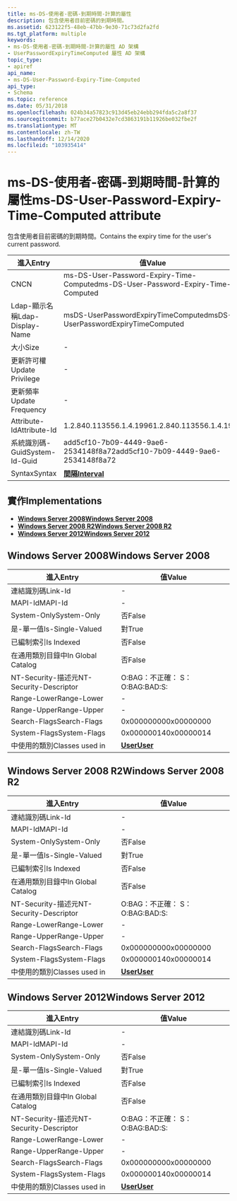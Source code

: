 ```yaml
---
title: ms-DS-使用者-密碼-到期時間-計算的屬性
description: 包含使用者目前密碼的到期時間。
ms.assetid: 623122f5-48eb-47bb-9e30-71c73d2fa2fd
ms.tgt_platform: multiple
keywords:
- ms-DS-使用者-密碼-到期時間-計算的屬性 AD 架構
- UserPasswordExpiryTimeComputed 屬性 AD 架構
topic_type:
- apiref
api_name:
- ms-DS-User-Password-Expiry-Time-Computed
api_type:
- Schema
ms.topic: reference
ms.date: 05/31/2018
ms.openlocfilehash: 024b34a57823c913d45eb24ebb294fda5c2a8f37
ms.sourcegitcommit: b77ace27b0432e7cd3863191b11926be032fbe2f
ms.translationtype: MT
ms.contentlocale: zh-TW
ms.lasthandoff: 12/14/2020
ms.locfileid: "103935414"
---
```

# <a name="ms-ds-user-password-expiry-time-computed-attribute"></a><span data-ttu-id="4f563-105">ms-DS-使用者-密碼-到期時間-計算的屬性</span><span class="sxs-lookup"><span data-stu-id="4f563-105">ms-DS-User-Password-Expiry-Time-Computed attribute</span></span>

<span data-ttu-id="4f563-106">包含使用者目前密碼的到期時間。</span><span class="sxs-lookup"><span data-stu-id="4f563-106">Contains the expiry time for the user's current password.</span></span>



| <span data-ttu-id="4f563-107">進入</span><span class="sxs-lookup"><span data-stu-id="4f563-107">Entry</span></span> | <span data-ttu-id="4f563-108">值</span><span class="sxs-lookup"><span data-stu-id="4f563-108">Value</span></span> |
|-------------------|------------------------------------------|
| <span data-ttu-id="4f563-109">CN</span><span class="sxs-lookup"><span data-stu-id="4f563-109">CN</span></span>                | <span data-ttu-id="4f563-110">ms-DS-User-Password-Expiry-Time-Computed</span><span class="sxs-lookup"><span data-stu-id="4f563-110">ms-DS-User-Password-Expiry-Time-Computed</span></span> |
| <span data-ttu-id="4f563-111">Ldap-顯示名稱</span><span class="sxs-lookup"><span data-stu-id="4f563-111">Ldap-Display-Name</span></span> | <span data-ttu-id="4f563-112">msDS-UserPasswordExpiryTimeComputed</span><span class="sxs-lookup"><span data-stu-id="4f563-112">msDS-UserPasswordExpiryTimeComputed</span></span>      |
| <span data-ttu-id="4f563-113">大小</span><span class="sxs-lookup"><span data-stu-id="4f563-113">Size</span></span>              | \-                                       |
| <span data-ttu-id="4f563-114">更新許可權</span><span class="sxs-lookup"><span data-stu-id="4f563-114">Update Privilege</span></span>  | \-                                       |
| <span data-ttu-id="4f563-115">更新頻率</span><span class="sxs-lookup"><span data-stu-id="4f563-115">Update Frequency</span></span>  | \-                                       |
| <span data-ttu-id="4f563-116">Attribute-Id</span><span class="sxs-lookup"><span data-stu-id="4f563-116">Attribute-Id</span></span>      | <span data-ttu-id="4f563-117">1.2.840.113556.1.4.1996</span><span class="sxs-lookup"><span data-stu-id="4f563-117">1.2.840.113556.1.4.1996</span></span>                  |
| <span data-ttu-id="4f563-118">系統識別碼-Guid</span><span class="sxs-lookup"><span data-stu-id="4f563-118">System-Id-Guid</span></span>    | <span data-ttu-id="4f563-119">add5cf10-7b09-4449-9ae6-2534148f8a72</span><span class="sxs-lookup"><span data-stu-id="4f563-119">add5cf10-7b09-4449-9ae6-2534148f8a72</span></span>     |
| <span data-ttu-id="4f563-120">Syntax</span><span class="sxs-lookup"><span data-stu-id="4f563-120">Syntax</span></span>            | [<span data-ttu-id="4f563-121">**間隔**</span><span class="sxs-lookup"><span data-stu-id="4f563-121">**Interval**</span></span>](s-interval.md)           |



## <a name="implementations"></a><span data-ttu-id="4f563-122">實作</span><span class="sxs-lookup"><span data-stu-id="4f563-122">Implementations</span></span>

-   [<span data-ttu-id="4f563-123">**Windows Server 2008**</span><span class="sxs-lookup"><span data-stu-id="4f563-123">**Windows Server 2008**</span></span>](#windows-server-2008)
-   [<span data-ttu-id="4f563-124">**Windows Server 2008 R2**</span><span class="sxs-lookup"><span data-stu-id="4f563-124">**Windows Server 2008 R2**</span></span>](#windows-server-2008-r2)
-   [<span data-ttu-id="4f563-125">**Windows Server 2012**</span><span class="sxs-lookup"><span data-stu-id="4f563-125">**Windows Server 2012**</span></span>](#windows-server-2012)

## <a name="windows-server-2008"></a><span data-ttu-id="4f563-126">Windows Server 2008</span><span class="sxs-lookup"><span data-stu-id="4f563-126">Windows Server 2008</span></span>



| <span data-ttu-id="4f563-127">進入</span><span class="sxs-lookup"><span data-stu-id="4f563-127">Entry</span></span> | <span data-ttu-id="4f563-128">值</span><span class="sxs-lookup"><span data-stu-id="4f563-128">Value</span></span> |
|------------------------|-----------------------------------|
| <span data-ttu-id="4f563-129">連結識別碼</span><span class="sxs-lookup"><span data-stu-id="4f563-129">Link-Id</span></span>                | \-                                |
| <span data-ttu-id="4f563-130">MAPI-Id</span><span class="sxs-lookup"><span data-stu-id="4f563-130">MAPI-Id</span></span>                | \-                                |
| <span data-ttu-id="4f563-131">System-Only</span><span class="sxs-lookup"><span data-stu-id="4f563-131">System-Only</span></span>            | <span data-ttu-id="4f563-132">否</span><span class="sxs-lookup"><span data-stu-id="4f563-132">False</span></span>                             |
| <span data-ttu-id="4f563-133">是-單一值</span><span class="sxs-lookup"><span data-stu-id="4f563-133">Is-Single-Valued</span></span>       | <span data-ttu-id="4f563-134">對</span><span class="sxs-lookup"><span data-stu-id="4f563-134">True</span></span>                              |
| <span data-ttu-id="4f563-135">已編制索引</span><span class="sxs-lookup"><span data-stu-id="4f563-135">Is Indexed</span></span>             | <span data-ttu-id="4f563-136">否</span><span class="sxs-lookup"><span data-stu-id="4f563-136">False</span></span>                             |
| <span data-ttu-id="4f563-137">在通用類別目錄中</span><span class="sxs-lookup"><span data-stu-id="4f563-137">In Global Catalog</span></span>      | <span data-ttu-id="4f563-138">否</span><span class="sxs-lookup"><span data-stu-id="4f563-138">False</span></span>                             |
| <span data-ttu-id="4f563-139">NT-Security-描述元</span><span class="sxs-lookup"><span data-stu-id="4f563-139">NT-Security-Descriptor</span></span> | <span data-ttu-id="4f563-140">O:BAG：不正確： S：</span><span class="sxs-lookup"><span data-stu-id="4f563-140">O:BAG:BAD:S:</span></span>                      |
| <span data-ttu-id="4f563-141">Range-Lower</span><span class="sxs-lookup"><span data-stu-id="4f563-141">Range-Lower</span></span>            | \-                                |
| <span data-ttu-id="4f563-142">Range-Upper</span><span class="sxs-lookup"><span data-stu-id="4f563-142">Range-Upper</span></span>            | \-                                |
| <span data-ttu-id="4f563-143">Search-Flags</span><span class="sxs-lookup"><span data-stu-id="4f563-143">Search-Flags</span></span>           | <span data-ttu-id="4f563-144">0x00000000</span><span class="sxs-lookup"><span data-stu-id="4f563-144">0x00000000</span></span>                        |
| <span data-ttu-id="4f563-145">System-Flags</span><span class="sxs-lookup"><span data-stu-id="4f563-145">System-Flags</span></span>           | <span data-ttu-id="4f563-146">0x00000014</span><span class="sxs-lookup"><span data-stu-id="4f563-146">0x00000014</span></span>                        |
| <span data-ttu-id="4f563-147">中使用的類別</span><span class="sxs-lookup"><span data-stu-id="4f563-147">Classes used in</span></span>        | [<span data-ttu-id="4f563-148">**User**</span><span class="sxs-lookup"><span data-stu-id="4f563-148">**User**</span></span>](c-user.md)<br/> |



## <a name="windows-server-2008-r2"></a><span data-ttu-id="4f563-149">Windows Server 2008 R2</span><span class="sxs-lookup"><span data-stu-id="4f563-149">Windows Server 2008 R2</span></span>



| <span data-ttu-id="4f563-150">進入</span><span class="sxs-lookup"><span data-stu-id="4f563-150">Entry</span></span> | <span data-ttu-id="4f563-151">值</span><span class="sxs-lookup"><span data-stu-id="4f563-151">Value</span></span> |
|------------------------|-----------------------------------|
| <span data-ttu-id="4f563-152">連結識別碼</span><span class="sxs-lookup"><span data-stu-id="4f563-152">Link-Id</span></span>                | \-                                |
| <span data-ttu-id="4f563-153">MAPI-Id</span><span class="sxs-lookup"><span data-stu-id="4f563-153">MAPI-Id</span></span>                | \-                                |
| <span data-ttu-id="4f563-154">System-Only</span><span class="sxs-lookup"><span data-stu-id="4f563-154">System-Only</span></span>            | <span data-ttu-id="4f563-155">否</span><span class="sxs-lookup"><span data-stu-id="4f563-155">False</span></span>                             |
| <span data-ttu-id="4f563-156">是-單一值</span><span class="sxs-lookup"><span data-stu-id="4f563-156">Is-Single-Valued</span></span>       | <span data-ttu-id="4f563-157">對</span><span class="sxs-lookup"><span data-stu-id="4f563-157">True</span></span>                              |
| <span data-ttu-id="4f563-158">已編制索引</span><span class="sxs-lookup"><span data-stu-id="4f563-158">Is Indexed</span></span>             | <span data-ttu-id="4f563-159">否</span><span class="sxs-lookup"><span data-stu-id="4f563-159">False</span></span>                             |
| <span data-ttu-id="4f563-160">在通用類別目錄中</span><span class="sxs-lookup"><span data-stu-id="4f563-160">In Global Catalog</span></span>      | <span data-ttu-id="4f563-161">否</span><span class="sxs-lookup"><span data-stu-id="4f563-161">False</span></span>                             |
| <span data-ttu-id="4f563-162">NT-Security-描述元</span><span class="sxs-lookup"><span data-stu-id="4f563-162">NT-Security-Descriptor</span></span> | <span data-ttu-id="4f563-163">O:BAG：不正確： S：</span><span class="sxs-lookup"><span data-stu-id="4f563-163">O:BAG:BAD:S:</span></span>                      |
| <span data-ttu-id="4f563-164">Range-Lower</span><span class="sxs-lookup"><span data-stu-id="4f563-164">Range-Lower</span></span>            | \-                                |
| <span data-ttu-id="4f563-165">Range-Upper</span><span class="sxs-lookup"><span data-stu-id="4f563-165">Range-Upper</span></span>            | \-                                |
| <span data-ttu-id="4f563-166">Search-Flags</span><span class="sxs-lookup"><span data-stu-id="4f563-166">Search-Flags</span></span>           | <span data-ttu-id="4f563-167">0x00000000</span><span class="sxs-lookup"><span data-stu-id="4f563-167">0x00000000</span></span>                        |
| <span data-ttu-id="4f563-168">System-Flags</span><span class="sxs-lookup"><span data-stu-id="4f563-168">System-Flags</span></span>           | <span data-ttu-id="4f563-169">0x00000014</span><span class="sxs-lookup"><span data-stu-id="4f563-169">0x00000014</span></span>                        |
| <span data-ttu-id="4f563-170">中使用的類別</span><span class="sxs-lookup"><span data-stu-id="4f563-170">Classes used in</span></span>        | [<span data-ttu-id="4f563-171">**User**</span><span class="sxs-lookup"><span data-stu-id="4f563-171">**User**</span></span>](c-user.md)<br/> |



## <a name="windows-server-2012"></a><span data-ttu-id="4f563-172">Windows Server 2012</span><span class="sxs-lookup"><span data-stu-id="4f563-172">Windows Server 2012</span></span>



| <span data-ttu-id="4f563-173">進入</span><span class="sxs-lookup"><span data-stu-id="4f563-173">Entry</span></span> | <span data-ttu-id="4f563-174">值</span><span class="sxs-lookup"><span data-stu-id="4f563-174">Value</span></span> |
|------------------------|-----------------------------------|
| <span data-ttu-id="4f563-175">連結識別碼</span><span class="sxs-lookup"><span data-stu-id="4f563-175">Link-Id</span></span>                | \-                                |
| <span data-ttu-id="4f563-176">MAPI-Id</span><span class="sxs-lookup"><span data-stu-id="4f563-176">MAPI-Id</span></span>                | \-                                |
| <span data-ttu-id="4f563-177">System-Only</span><span class="sxs-lookup"><span data-stu-id="4f563-177">System-Only</span></span>            | <span data-ttu-id="4f563-178">否</span><span class="sxs-lookup"><span data-stu-id="4f563-178">False</span></span>                             |
| <span data-ttu-id="4f563-179">是-單一值</span><span class="sxs-lookup"><span data-stu-id="4f563-179">Is-Single-Valued</span></span>       | <span data-ttu-id="4f563-180">對</span><span class="sxs-lookup"><span data-stu-id="4f563-180">True</span></span>                              |
| <span data-ttu-id="4f563-181">已編制索引</span><span class="sxs-lookup"><span data-stu-id="4f563-181">Is Indexed</span></span>             | <span data-ttu-id="4f563-182">否</span><span class="sxs-lookup"><span data-stu-id="4f563-182">False</span></span>                             |
| <span data-ttu-id="4f563-183">在通用類別目錄中</span><span class="sxs-lookup"><span data-stu-id="4f563-183">In Global Catalog</span></span>      | <span data-ttu-id="4f563-184">否</span><span class="sxs-lookup"><span data-stu-id="4f563-184">False</span></span>                             |
| <span data-ttu-id="4f563-185">NT-Security-描述元</span><span class="sxs-lookup"><span data-stu-id="4f563-185">NT-Security-Descriptor</span></span> | <span data-ttu-id="4f563-186">O:BAG：不正確： S：</span><span class="sxs-lookup"><span data-stu-id="4f563-186">O:BAG:BAD:S:</span></span>                      |
| <span data-ttu-id="4f563-187">Range-Lower</span><span class="sxs-lookup"><span data-stu-id="4f563-187">Range-Lower</span></span>            | \-                                |
| <span data-ttu-id="4f563-188">Range-Upper</span><span class="sxs-lookup"><span data-stu-id="4f563-188">Range-Upper</span></span>            | \-                                |
| <span data-ttu-id="4f563-189">Search-Flags</span><span class="sxs-lookup"><span data-stu-id="4f563-189">Search-Flags</span></span>           | <span data-ttu-id="4f563-190">0x00000000</span><span class="sxs-lookup"><span data-stu-id="4f563-190">0x00000000</span></span>                        |
| <span data-ttu-id="4f563-191">System-Flags</span><span class="sxs-lookup"><span data-stu-id="4f563-191">System-Flags</span></span>           | <span data-ttu-id="4f563-192">0x00000014</span><span class="sxs-lookup"><span data-stu-id="4f563-192">0x00000014</span></span>                        |
| <span data-ttu-id="4f563-193">中使用的類別</span><span class="sxs-lookup"><span data-stu-id="4f563-193">Classes used in</span></span>        | [<span data-ttu-id="4f563-194">**User**</span><span class="sxs-lookup"><span data-stu-id="4f563-194">**User**</span></span>](c-user.md)<br/> |



 

 





